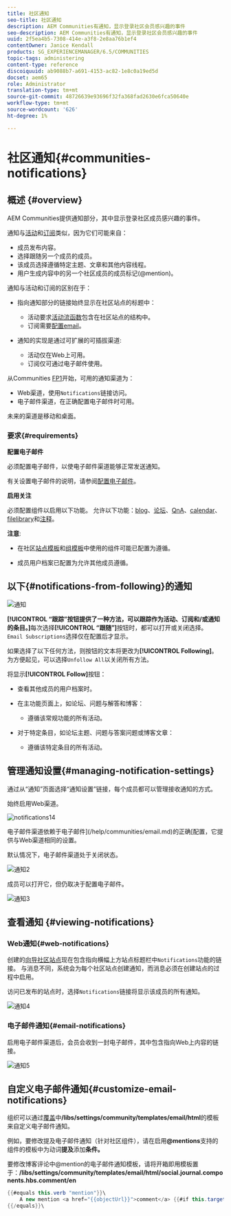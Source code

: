 ```yaml
---
title: 社区通知
seo-title: 社区通知
description: AEM Communities有通知，显示登录社区会员感兴趣的事件
seo-description: AEM Communities有通知，显示登录社区会员感兴趣的事件
uuid: 2f5ea4b5-7308-414e-a3f8-2e8aa76b1ef4
contentOwner: Janice Kendall
products: SG_EXPERIENCEMANAGER/6.5/COMMUNITIES
topic-tags: administering
content-type: reference
discoiquuid: ab9088b7-a691-4153-ac82-1e8c0a19ed5d
docset: aem65
role: Administrator
translation-type: tm+mt
source-git-commit: 48726639e93696f32fa368fad2630e6fca50640e
workflow-type: tm+mt
source-wordcount: '626'
ht-degree: 1%

---
```



# 社区通知{#communities-notifications}

## 概述 {#overview}

AEM Communities提供通知部分，其中显示登录社区成员感兴趣的事件。

通知与[活动](/help/communities/essentials-activities.md)和[订阅](/help/communities/subscriptions.md)类似，因为它们可能来自：

* 成员发布内容。
* 选择跟随另一个成员的成员。
* 该成员选择遵循特定主题、文章和其他内容线程。
* 用户生成内容中的另一个社区成员的成员标记(@mention)。

通知与活动和订阅的区别在于：

* 指向通知部分的链接始终显示在社区站点的标题中：

   * 活动要求[活动流函数](/help/communities/functions.md#activity-stream-function)包含在社区站点的结构中。
   * 订阅需要[配置email](/help/communities/email.md)。

* 通知的实现是通过可扩展的可插拔渠道:

   * 活动仅在Web上可用。
   * 订阅仅可通过电子邮件使用。

从Communities [FP1](/help/communities/deploy-communities.md#latestfeaturepack)开始，可用的通知渠道为：

* Web渠道，使用`Notifications`链接访问。
* 电子邮件渠道，在正确配置电子邮件时可用。

未来的渠道是移动和桌面。

### 要求{#requirements}

**配置电子邮件**

必须配置电子邮件，以使电子邮件渠道能够正常发送通知。

有关设置电子邮件的说明，请参阅[配置电子邮件](/help/communities/analytics.md)。

**启用关注**

必须配置组件以启用以下功能。 允许以下功能：[blog](/help/communities/blog-feature.md)、[论坛](/help/communities/forum.md)、[QnA](/help/communities/working-with-qna.md)、[calendar](/help/communities/calendar.md)、[filelibrary](/help/communities/file-library.md)和[注释](/help/communities/comments.md)。

**注意**:

* 在社区[站点模板](/help/communities/sites.md)和[组模板](/help/communities/tools-groups.md)中使用的组件可能已配置为遵循。

* 成员用户档案已配置为允许其他成员遵循。

## 以下{#notifications-from-following}的通知

![通知](assets/notifications.png)

**[!UICONTROL “跟踪”按钮提供了一种方法，可以跟踪作为活动、订阅和/或通知的条目。]**&#x200B;每次选择&#x200B;**[!UICONTROL “跟随”]**&#x200B;按钮时，都可以打开或关闭选择。 `Email Subscriptions`选择仅在配置后才显示。

如果选择了以下任何方法，则按钮的文本将更改为&#x200B;**[!UICONTROL Following]**。 为方便起见，可以选择`Unfollow All`以关闭所有方法。

将显示&#x200B;**[!UICONTROL Follow]**&#x200B;按钮：

* 查看其他成员的用户档案时。
* 在主功能页面上，如论坛、问题与解答和博客：

   * 遵循该常规功能的所有活动。

* 对于特定条目，如论坛主题、问题与答案问题或博客文章：

   * 遵循该特定条目的所有活动。

## 管理通知设置{#managing-notification-settings}

通过从“通知”页面选择“通知设置”链接，每个成员都可以管理接收通知的方式。

始终启用Web渠道。

![notifications14](assets/notifications1.png)

电子邮件渠道依赖于电子邮件](/help/communities/email.md)的正确[配置，它提供与Web渠道相同的设置。

默认情况下，电子邮件渠道处于关闭状态。

![通知2](assets/notifications2.png)

成员可以打开它，但仍取决于配置电子邮件。

![通知3](assets/notifications3.png)

## 查看通知 {#viewing-notifications}

### Web通知{#web-notifications}

创建的[向导社区站点](/help/communities/sites-console.md)现在包含指向横幅上方站点标题栏中`Notifications`功能的链接。 与消息不同，系统会为每个社区站点创建通知，而消息必须在创建站点的过程中启用。

访问已发布的站点时，选择`Notifications`链接将显示该成员的所有通知。

![通知4](assets/notifications4.png)

### 电子邮件通知{#email-notifications}

启用电子邮件渠道后，会员会收到一封电子邮件，其中包含指向Web上内容的链接。

![通知5](assets/notifications5.png)

## 自定义电子邮件通知{#customize-email-notifications}

组织可以通过[覆盖](/help/communities/client-customize.md#overlays)中&#x200B;**/libs/settings/community/templates/email/html**&#x200B;的模板来自定义电子邮件通知。

例如，要修改提及电子邮件通知（针对社区组件），请在启用&#x200B;**@mentions**&#x200B;支持的组件的模板中为动词&#x200B;**提及**&#x200B;添加&#x200B;**条件。**

要修改博客评论中@mention的电子邮件通知模板，请将开箱即用模板置于：**/libs/settings/community/templates/email/html/social.journal.components.hbs.comment/en**

```java
{{#equals this.verb "mention"}}\
    A new mention <a href="{{objectUrl}}">comment</a> {{#if this.target.properties.[jcr:title]}}to the article "{{{target.displayName}}}" {{/if}}was added by {{{user.name}}} on {{dateUtil this.published format="EEE, d MMM yyyy HH:mm:ss z"}}.\n \
{{/equals}}\
```

